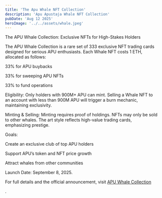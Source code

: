 ```yaml
---
title: 'The Apu Whale NFT Collection'
description: 'Apu Apustaja Whale NFT Collection'
pubDate: 'Aug 12 2025'
heroImage: '../../assets/whale.jpeg'
---
```


The APU Whale Collection: Exclusive NFTs for High-Stakes Holders

The APU Whale Collection is a rare set of 333 exclusive NFT trading cards designed for serious APU enthusiasts. Each Whale NFT costs 1 ETH, allocated as follows:

33% for APU buybacks

33% for sweeping APU NFTs

33% to fund operations

Eligibility: Only holders with 900M+ APU can mint. Selling a Whale NFT to an account with less than 900M APU will trigger a burn mechanic, maintaining exclusivity.

Minting & Selling: Minting requires proof of holdings. NFTs may only be sold to other whales. The art style reflects high-value trading cards, emphasizing prestige.

Goals:

Create an exclusive club of top APU holders

Support APU’s token and NFT price growth

Attract whales from other communities

Launch Date: September 8, 2025.

For full details and the official announcement, visit <a href="https://apu.com/news/whale-collection" target="_blank" rel="noopener noreferrer">
  APU Whale Collection</a>

.



